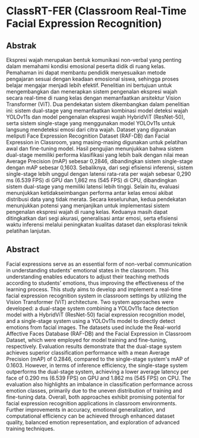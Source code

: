 # ClassRT-FER (Classroom Real-Time Facial Expression Recognition)
## Abstrak
Ekspresi wajah merupakan bentuk komunikasi non-verbal yang penting dalam memahami kondisi emosional peserta didik di ruang kelas. Pemahaman ini dapat membantu pendidik menyesuaikan metode pengajaran sesuai dengan keadaan emosional siswa, sehingga proses belajar mengajar menjadi lebih efektif. Penelitian ini bertujuan untuk mengembangkan dan menerapkan sistem pengenalan ekspresi wajah secara real-time di ruang kelas dengan memanfaatkan arsitektur Vision Transformer (ViT). Dua pendekatan sistem dikembangkan dalam penelitian ini: sistem dual-stage yang memanfaatkan kombinasi model deteksi wajah YOLOv11s dan model pengenalan ekspresi wajah HybridViT (ResNet-50), serta sistem single-stage yang menggunakan model YOLOv11s untuk langsung mendeteksi emosi dari citra wajah. Dataset yang digunakan meliputi Face Expression Recognition Dataset (RAF-DB) dan Facial Expression in Classroom, yang masing-masing digunakan untuk pelatihan awal dan fine-tuning model. Hasil pengujian menunjukkan bahwa sistem dual-stage memiliki performa klasifikasi yang lebih baik dengan nilai mean Average Precision (mAP) sebesar 0,2846, dibandingkan sistem single-stage dengan mAP sebesar 0,1603. Sebaliknya, dari segi efisiensi inferensi, sistem single-stage lebih unggul dengan latensi rata-rata per wajah sebesar 0,290 ms (6.539 FPS) di GPU dan 1,862 ms (545 FPS) di CPU, dibandingkan sistem dual-stage yang memiliki latensi lebih tinggi. Selain itu, evaluasi menunjukkan ketidakseimbangan performa antar kelas emosi akibat distribusi data yang tidak merata. Secara keseluruhan, kedua pendekatan menunjukkan potensi yang menjanjikan untuk implementasi sistem pengenalan ekspresi wajah di ruang kelas. Keduanya masih dapat ditingkatkan dari segi akurasi, generalisasi antar emosi, serta efisiensi waktu inferensi melalui peningkatan kualitas dataset dan eksplorasi teknik pelatihan lanjutan.
## Abstract
Facial expressions serve as an essential form of non-verbal communication in understanding students' emotional states in the classroom. This understanding enables educators to adjust their teaching methods according to students' emotions, thus improving the effectiveness of the learning process. This study aims to develop and implement a real-time facial expression recognition system in classroom settings by utilizing the Vision Transformer (ViT) architecture. Two system approaches were developed: a dual-stage system combining a YOLOv11s face detection model with a HybridViT (ResNet-50) facial expression recognition model, and a single-stage system using a YOLOv11s model to directly detect emotions from facial images. The datasets used include the Real-world Affective Faces Database (RAF-DB) and the Facial Expression in Classroom Dataset, which were employed for model training and fine-tuning, respectively. Evaluation results demonstrate that the dual-stage system achieves superior classification performance with a mean Average Precision (mAP) of 0.2846, compared to the single-stage system's mAP of 0.1603. However, in terms of inference efficiency, the single-stage system outperforms the dual-stage system, achieving a lower average latency per face of 0.290 ms (6.539 FPS) on GPU and 1.862 ms (545 FPS) on CPU. The evaluation also highlights an imbalance in classification performance across emotion classes, primarily due to the uneven distribution of training and fine-tuning data. Overall, both approaches exhibit promising potential for facial expression recognition applications in classroom environments. Further improvements in accuracy, emotional generalization, and computational efficiency can be achieved through enhanced dataset quality, balanced emotion representation, and exploration of advanced training techniques.
